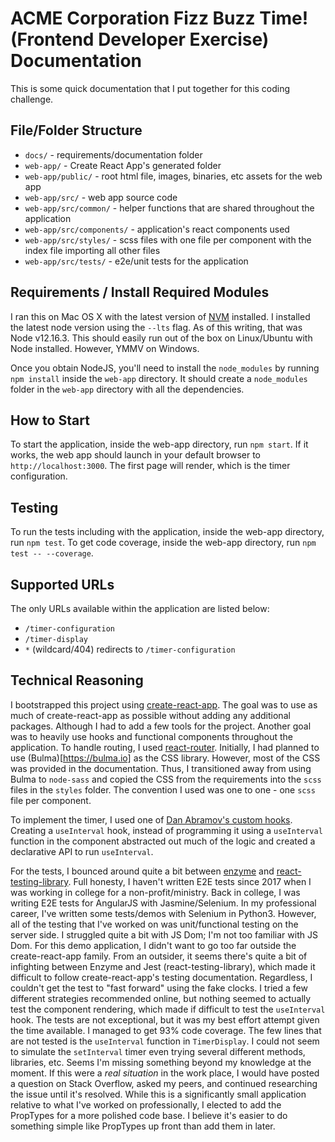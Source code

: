# ACME Corporation Fizz Buzz Time! (Frontend Developer Exercise) Documentation

This is some quick documentation that I put together for this coding challenge.


## File/Folder Structure

* `docs/`                       - requirements/documentation folder
* `web-app/`                    - Create React App's generated folder
* `web-app/public/`             - root html file, images, binaries, etc assets for the web app
* `web-app/src/`                - web app source code 
* `web-app/src/common/`         - helper functions that are shared throughout the application 
* `web-app/src/components/`     - application's react components used
* `web-app/src/styles/`         - scss files with one file per component with the index file importing all other files
* `web-app/src/tests/`          - e2e/unit tests for the application


## Requirements / Install Required Modules

I ran this on Mac OS X with the latest version of [NVM](https://github.com/nvm-sh/nvm) installed. I installed the latest node version using the `--lts` flag. As of this writing, that was Node v12.16.3. This should easily run out of the box on Linux/Ubuntu with Node installed. However, YMMV on Windows.

Once you obtain NodeJS, you'll need to install the `node_modules` by running `npm install` inside the `web-app` directory. It should create a `node_modules` folder in the `web-app` directory with all the dependencies.


## How to Start

To start the application, inside the web-app directory, run `npm start`. If it works, the web app should launch in your default browser to `http://localhost:3000`. The first page will render, which is the timer configuration. 


## Testing

To run the tests including with the application, inside the web-app directory, run `npm test`. To get code coverage, inside the web-app directory, run `npm test -- --coverage`.


## Supported URLs

The only URLs available within the application are listed below:

- `/timer-configuration`
- `/timer-display`
- `*` (wildcard/404) redirects to `/timer-configuration`


## Technical Reasoning

I bootstrapped this project using [create-react-app](https://create-react-app.dev). The goal was to use as much of create-react-app as possible without adding any additional packages. Although I had to add a few tools for the project. Another goal was to heavily use hooks and functional components throughout the application. To handle routing, I used [react-router](https://reacttraining.com/react-router/web/guides/quick-start). Initially, I had planned to use (Bulma)[https://bulma.io] as the CSS library. However, most of the CSS was provided in the documentation. Thus, I transitioned away from using Bulma to `node-sass` and copied the CSS from the requirements into the `scss` files in the `styles` folder. The convention I used was one to one - one `scss` file per component.

To implement the timer, I used one of [Dan Abramov's custom hooks](https://overreacted.io/making-setinterval-declarative-with-react-hooks/). Creating a `useInterval` hook, instead of programming it using a `useInterval` function in the component abstracted out much of the  logic and created a declarative API to run `useInterval`.

For the tests, I bounced around quite a bit between [enzyme](https://enzymejs.github.io/enzyme/) and [react-testing-library](https://github.com/testing-library/react-testing-library). Full honesty, I haven't written E2E tests since 2017 when I was working in college for a non-profit/ministry. Back in college, I was writing E2E tests for AngularJS with Jasmine/Selenium. In my professional career, I've written some tests/demos with Selenium in Python3. However, all of the testing that I've worked on was unit/functional testing on the server side. I struggled quite a bit with JS Dom; I'm not too familiar with JS Dom. For this demo application, I didn't want to go too far outside the create-react-app family. From an outsider, it seems there's quite a bit of infighting between Enzyme and Jest (react-testing-library), which made it difficult to follow create-react-app's testing documentation. Regardless, I couldn't get the test to "fast forward" using the fake clocks. I tried a few different strategies recommended online, but nothing seemed to actually test the component rendering, which made if difficult to test the `useInterval` hook. The tests are not exceptional, but it was my best effort attempt given the time available. I managed to get 93% code coverage. The few lines that are not tested is the `useInterval` function in `TimerDisplay`. I could not seem to simulate the `setInterval` timer even trying several different methods, libraries, etc. Seems I'm missing something beyond my knowledge at the moment. If this were a *real situation* in the work place, I would have posted a question on Stack Overflow, asked my peers, and continued researching the issue until it's resolved. While this is a significantly small application relative to what I've worked on professionally, I elected to add the PropTypes for a more polished code base. I believe it's easier to do something simple like PropTypes up front than add them in later.

